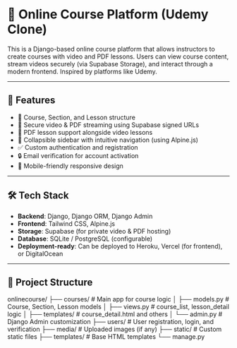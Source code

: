 # 📘 Online Course Platform (Udemy Clone)

This is a Django-based online course platform that allows instructors to create courses with video and PDF lessons. Users can view course content, stream videos securely (via Supabase Storage), and interact through a modern frontend. Inspired by platforms like Udemy.

---

## 🚀 Features

- 📂 Course, Section, and Lesson structure
- 🎥 Secure video & PDF streaming using Supabase signed URLs
- 🧾 PDF lesson support alongside video lessons
- 📑 Collapsible sidebar with intuitive navigation (using Alpine.js)
- ✅ Custom authentication and registration
- 🔒 Email verification for account activation
- 📱 Mobile-friendly responsive design

---

## 🛠️ Tech Stack

- **Backend**: Django, Django ORM, Django Admin
- **Frontend**: Tailwind CSS, Alpine.js
- **Storage**: Supabase (for private video & PDF hosting)
- **Database**: SQLite / PostgreSQL (configurable)
- **Deployment-ready**: Can be deployed to Heroku, Vercel (for frontend), or DigitalOcean

---

## 📁 Project Structure

onlinecourse/
├── courses/ # Main app for course logic
│ ├── models.py # Course, Section, Lesson models
│ ├── views.py # course_list, lesson_detail logic
│ ├── templates/ # course_detail.html and others
│ └── admin.py # Django Admin customization
├── users/ # User registration, login, and verification
├── media/ # Uploaded images (if any)
├── static/ # Custom static files
├── templates/ # Base HTML templates
└── manage.py







